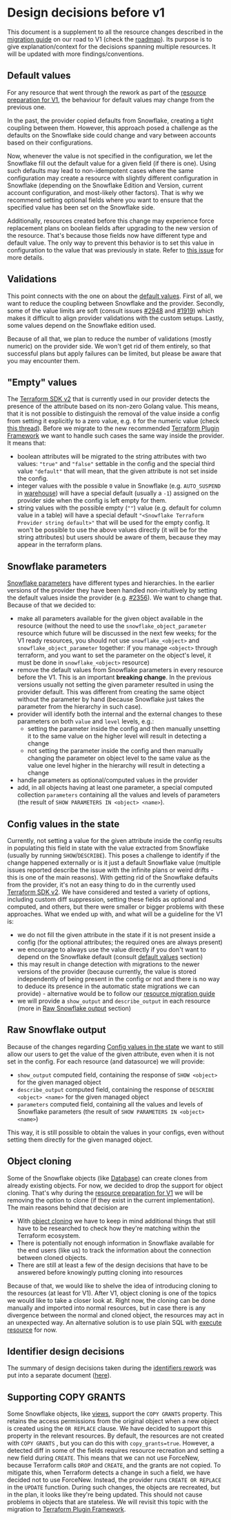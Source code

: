 # Design decisions before v1

This document is a supplement to all the resource changes described in the [migration guide](../MIGRATION_GUIDE.md) on our road to V1 (check the [roadmap](../ROADMAP.md#05052024-roadmap-overview)). Its purpose is to give explanation/context for the decisions spanning multiple resources. It will be updated with more findings/conventions.

## Default values
For any resource that went through the rework as part of the [resource preparation for V1](../ROADMAP.md#preparing-essential-ga-objects-for-the-provider-v1),
the behaviour for default values may change from the previous one.

In the past, the provider copied defaults from Snowflake, creating a tight coupling between them.
However, this approach posed a challenge as the defaults on the Snowflake side could change and vary between accounts based on their configurations.

Now, whenever the value is not specified in the configuration, we let the Snowflake fill out the default value for a given field
(if there is one). Using such defaults may lead to non-idempotent cases where the same configuration may
create a resource with slightly different configuration in Snowflake (depending on the Snowflake Edition and Version,
current account configuration, and most-likely other factors). That is why we recommend setting optional fields where
you want to ensure that the specified value has been set on the Snowflake side.

Additionally, resources created before this change may experience force replacement plans on boolean fields
after upgrading to the new version of the resource. That's because those fields now have different type and default value.
The only way to prevent this behavior is to set this value in configuration to the value that was previously in state.
Refer to [this issue](https://github.com/snowflakedb/terraform-provider-snowflake/issues/3015) for more details.

## Validations

This point connects with the one on about the [default values](#default-values). First of all, we want to reduce the coupling between Snowflake and the provider. Secondly, some of the value limits are soft (consult issues [#2948](https://github.com/snowflakedb/terraform-provider-snowflake/issues/2948) and [#1919](https://github.com/snowflakedb/terraform-provider-snowflake/issues/1919)) which makes it difficult to align provider validations with the custom setups. Lastly, some values depend on the Snowflake edition used.

Because of all that, we plan to reduce the number of validations (mostly numeric) on the provider side. We won't get rid of them entirely, so that successful plans but apply failures can be limited, but please be aware that you may encounter them.

## "Empty" values
The [Terraform SDK v2](https://github.com/hashicorp/terraform-plugin-sdk) that is currently used in our provider detects the presence of the attribute based on its non-zero Golang value. This means, that it is not possible to distinguish the removal of the value inside a config from setting it explicitly to a zero value, e.g. `0` for the numeric value (check [this thread](https://discuss.hashicorp.com/t/is-it-possible-to-differentiate-between-a-zero-value-and-a-removed-property-in-the-terraform-provider-sdk/43131)). Before we migrate to the new recommended [Terraform Plugin Framework](https://github.com/hashicorp/terraform-plugin-framework) we want to handle such cases the same way inside the provider. It means that:
- boolean attributes will be migrated to the string attributes with two values: `"true"` and `"false"` settable in the config and the special third value `"default"` that will mean, that the given attribute is not set inside the config.
- integer values with the possible `0` value in Snowflake (e.g. `AUTO_SUSPEND` in [warehouse](https://docs.snowflake.com/en/sql-reference/sql/create-warehouse)) will have a special default (usually a `-1`) assigned on the provider side when the config is left empty for them.
- string values with the possible empty (`""`) value (e.g. default for column value in a table) will have a special default `"<Snowflake Terraform Provider string default>"` that will be used for the empty config.
It won't be possible to use the above values directly (it will be for the string attributes) but users should be aware of them, because they may appear in the terraform plans.

## Snowflake parameters
[Snowflake parameters](https://docs.snowflake.com/en/sql-reference/parameters) have different types and hierarchies. In the earlier versions of the provider they have been handled non-intuitively by setting the default values inside the provider (e.g. [#2356](https://github.com/snowflakedb/terraform-provider-snowflake/issues/2356)). We want to change that. Because of that we decided to:
- make all parameters available for the given object available in the resource (without the need to use the `snowflake_object_parameter` resource which future will be discussed in the next few weeks; for the V1 ready resources, you should not use `snowflake_<object>` and `snowflake_object_parameter` together: if you manage `<object>` through terraform, and you want to set the parameter on the object's level, it must be done in `snowflake_<object>` resource)
- remove the default values from Snowflake parameters in every resource before the V1. This is an important **breaking change**. In the previous versions usually not setting the given parameter resulted in using the provider default. This was different from creating the same object without the parameter by hand (because Snowflake just takes the parameter from the hierarchy in such case).
- provider will identify both the internal and the external changes to these parameters on both `value` and `level` levels, e.g.:
  - setting the parameter inside the config and then manually unsetting it to the same value on the higher level will result in detecting a change
  - not setting the parameter inside the config and then manually changing the parameter on object level to the same value as the value one level higher in the hierarchy will result in detecting a change
- handle parameters as optional/computed values in the provider
- add, in all objects having at least one parameter, a special computed collection `parameters` containing all the values and levels of parameters (the result of `SHOW PARAMETERS IN <object> <name>`).

## Config values in the state
Currently, not setting a value for the given attribute inside the config results in populating this field in state with the value extracted from Snowflake (usually by running `SHOW`/`DESCRIBE`). This poses a challenge to identify if the change happened externally or is it just a default Snowflake value (multiple issues reported describe the issue with the infinite plans or weird drifts - this is one of the main reasons). With getting rid of the Snowflake defaults from the provider, it's not an easy thing to do in the currently used [Terraform SDK v2](https://github.com/hashicorp/terraform-plugin-sdk). We have considered and tested a variety of options, including custom diff suppression, setting these fields as optional and computed, and others, but there were smaller or bigger problems with these approaches. What we ended up with, and what will be a guideline for the V1 is:
- we do not fill the given attribute in the state if it is not present inside a config (for the optional attributes; the required ones are always present)
- we encourage to always use the value directly if you don't want to depend on the Snowflake default (consult [default values](#default-values) section)
- this may result in change detection with migrations to the newer versions of the provider (because currently, the value is stored independently of being present in the config or not and there is no way to deduce its presence in the automatic state migrations we can provide) - alternative would be to follow our [resource migration guide](../docs/guides/resource_migration.md)
- we will provide a `show_output` and `describe_output` in each resource (more in [Raw Snowflake output](#raw-snowflake-output) section)

## Raw Snowflake output
Because of the changes regarding [Config values in the state](#config-values-in-the-state) we want to still allow our users to get the value of the given attribute, even when it is not set in the config. For each resource (and datasource) we will provide:
- `show_output` computed field, containing the response of `SHOW <object>` for the given managed object
- `describe_output` computed field, containing the response of `DESCRIBE <object> <name>` for the given managed object
- `parameters` computed field, containing all the values and levels of Snowflake parameters (the result of `SHOW PARAMETERS IN <object> <name>`)

This way, it is still possible to obtain the values in your configs, even without setting them directly for the given managed object.

## Object cloning
Some of the Snowflake objects (like [Database](https://docs.snowflake.com/en/sql-reference/sql/create-database)) can create clones from already existing objects.
For now, we decided to drop the support for object cloning. That's why during the [resource preparation for V1](../ROADMAP.md#preparing-essential-ga-objects-for-the-provider-v1)
we will be removing the option to clone (if they exist in the current implementation). The main reasons behind that decision are
- With [object cloning](https://docs.snowflake.com/en/user-guide/object-clone) we have to keep in mind additional things that still have to be researched to check how they're matching within the Terraform ecosystem.
- There is potentially not enough information in Snowflake available for the end users (like us) to track the information about the connection between cloned objects.
- There are still at least a few of the design decisions that have to be answered before knowingly putting cloning into resources

Because of that, we would like to shelve the idea of introducing cloning to the resources (at least for V1). After V1,
object cloning is one of the topics we would like to take a closer look at. Right now, the cloning can be done manually
and imported into normal resources, but in case there is any divergence between the normal and cloned object, the resources
may act in an unexpected way. An alternative solution is to use plain SQL with [execute resource](https://registry.terraform.io/providers/snowflakedb/snowflake/latest/docs/resources/execute) for now.

## Identifier design decisions
The summary of design decisions taken during the [identifiers rework](../ROADMAP.md#identifiers-rework)
was put into a separate document ([here](../docs/guides/identifiers_rework_design_decisions.md)).

## Supporting COPY GRANTS
Some Snowflake objects, like [views](https://docs.snowflake.com/en/sql-reference/sql/create-view#examples), support the `COPY GRANTS` property. This retains the access permissions from the original object when a new object is created using the `OR REPLACE` clause. We have decided to support this property in the relevant resources. By default, the resources are not created with `COPY GRANTS` , but you can do this with `copy_grants=true`. However, a detected diff in some of the fields requires resource recreation and setting a new field during `CREATE`. This means that we can not use ForceNew, because Terraform calls `DROP` and `CREATE`, and the grants are not copied. To mitigate this, when Terraform detects a change in such a field, we have decided not to use ForceNew. Instead, the provider runs `CREATE OR REPLACE` in the `UPDATE` function. During such changes, the objects are recreated, but in the plan, it looks like they're being updated. This should not cause problems in objects that are stateless. We will revisit this topic with the migration to [Terraform Plugin Framework](https://github.com/hashicorp/terraform-plugin-framework).
